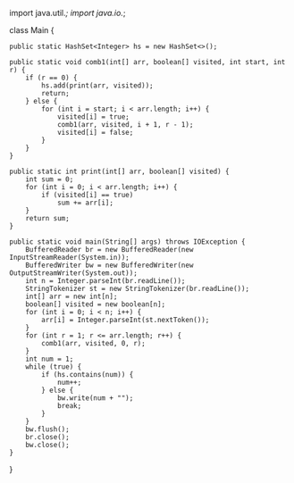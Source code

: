import java.util.*;
import java.io.*;

class Main {

    public static HashSet<Integer> hs = new HashSet<>();
    
    public static void comb1(int[] arr, boolean[] visited, int start, int r) {
        if (r == 0) {
            hs.add(print(arr, visited));
            return;
        } else {
            for (int i = start; i < arr.length; i++) {
                visited[i] = true;
                comb1(arr, visited, i + 1, r - 1);
                visited[i] = false;
            }
        }
    }
    
    public static int print(int[] arr, boolean[] visited) {
        int sum = 0;
        for (int i = 0; i < arr.length; i++) {
            if (visited[i] == true)
                sum += arr[i];
        }
        return sum;
    }
    
    public static void main(String[] args) throws IOException {
        BufferedReader br = new BufferedReader(new InputStreamReader(System.in));
        BufferedWriter bw = new BufferedWriter(new OutputStreamWriter(System.out));
        int n = Integer.parseInt(br.readLine());
        StringTokenizer st = new StringTokenizer(br.readLine());
        int[] arr = new int[n];
        boolean[] visited = new boolean[n];
        for (int i = 0; i < n; i++) {
            arr[i] = Integer.parseInt(st.nextToken());
        }
        for (int r = 1; r <= arr.length; r++) {
            comb1(arr, visited, 0, r);
        }
        int num = 1;
        while (true) {
            if (hs.contains(num)) {
                num++;
            } else {
                bw.write(num + "");
                break;
            }
        }
        bw.flush();
        br.close();
        bw.close();
    }
}